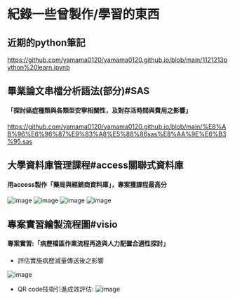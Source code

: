 紀錄一些曾製作/學習的東西
==
近期的python筆記
---
https://github.com/yamama0120/yamama0120.github.io/blob/main/1121213python%20learn.ipynb

畢業論文串檔分析語法(部分)#SAS
--
#### 「探討癌症種類與各類型安寧相關性，及對存活時間與費用之影響」
https://github.com/yamama0120/yamama0120.github.io/blob/main/%E8%AB%96%E6%96%87%E9%83%A8%E5%88%86sas%E8%AA%9E%E6%B3%95.sas


大學資料庫管理課程#access關聯式資料庫
---

#### 用access製作「藥局與經銷商資料庫」，專案獲課程最高分

![image](https://github.com/yamama0120/yamama0120.github.io/blob/main/image/1111.PNG)
![image](https://github.com/yamama0120/yamama0120.github.io/blob/main/image/2222.PNG)
![image](https://github.com/yamama0120/yamama0120.github.io/blob/main/image/3333.PNG)
![image](https://github.com/yamama0120/yamama0120.github.io/blob/main/image/4444.PNG)



  
專案實習繪製流程圖#visio
---
#### 專案實習:「病歷檔區作業流程再造與⼈⼒配置合適性探討」 

- 評估實施病歷減量傳送後之影響  

![image](https://github.com/yamama0120/yamama0120.github.io/blob/main/image/5555.PNG)  

- QR code技術引進成效評估:
![image](https://github.com/yamama0120/yamama0120.github.io/blob/main/image/6666.PNG)

